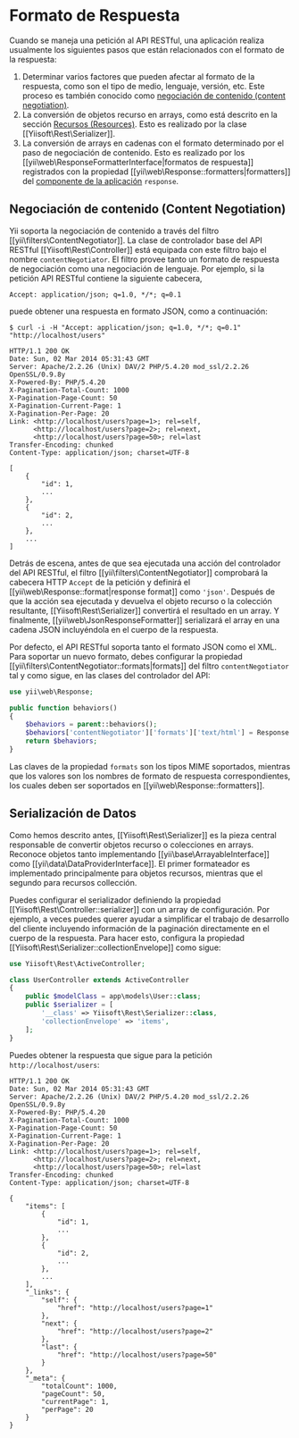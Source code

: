 Formato de Respuesta
====================

Cuando se maneja una petición al API RESTful, una aplicación realiza usualmente los siguientes pasos que están relacionados
con el formato de la respuesta:

1. Determinar varios factores que pueden afectar al formato de la respuesta, como son el tipo de medio, lenguaje, versión, etc.
   Este proceso es también conocido como [negociación de contenido (content negotiation)](http://en.wikipedia.org/wiki/Content_negotiation).
2. La conversión de objetos recurso en arrays, como está descrito en la sección [Recursos (Resources)](rest-resources.md).
   Esto es realizado por la clase [[Yiisoft\Rest\Serializer]].
3. La conversión de arrays en cadenas con el formato determinado por el paso de negociación de contenido. Esto es
   realizado por los [[yii\web\ResponseFormatterInterface|formatos de respuesta]] registrados
   con la propiedad [[yii\web\Response::formatters|formatters]] del
   [componente de la aplicación](structure-application-components.md) `response`.


## Negociación de contenido (Content Negotiation) <span id="content-negotiation"></span>

Yii soporta la negociación de contenido a través del filtro [[yii\filters\ContentNegotiator]]. La clase de controlador base
del API RESTful [[Yiisoft\Rest\Controller]] está equipada con este filtro bajo el nombre `contentNegotiator`.
El filtro provee tanto un formato de respuesta de negociación como una negociación de lenguaje. Por ejemplo, si la petición API RESTful
contiene la siguiente cabecera,

```
Accept: application/json; q=1.0, */*; q=0.1
```

puede obtener una respuesta en formato JSON, como a continuación:

```
$ curl -i -H "Accept: application/json; q=1.0, */*; q=0.1" "http://localhost/users"

HTTP/1.1 200 OK
Date: Sun, 02 Mar 2014 05:31:43 GMT
Server: Apache/2.2.26 (Unix) DAV/2 PHP/5.4.20 mod_ssl/2.2.26 OpenSSL/0.9.8y
X-Powered-By: PHP/5.4.20
X-Pagination-Total-Count: 1000
X-Pagination-Page-Count: 50
X-Pagination-Current-Page: 1
X-Pagination-Per-Page: 20
Link: <http://localhost/users?page=1>; rel=self,
      <http://localhost/users?page=2>; rel=next,
      <http://localhost/users?page=50>; rel=last
Transfer-Encoding: chunked
Content-Type: application/json; charset=UTF-8

[
    {
        "id": 1,
        ...
    },
    {
        "id": 2,
        ...
    },
    ...
]
```

Detrás de escena, antes de que sea ejecutada una acción del controlador del API RESTful, el filtro [[yii\filters\ContentNegotiator]]
comprobará la cabecera HTTP `Accept` de la petición y definirá el [[yii\web\Response::format|response format]]
como `'json'`. Después de que la acción sea ejecutada y devuelva el objeto recurso o la colección resultante,
[[Yiisoft\Rest\Serializer]] convertirá el resultado en un array. Y finalmente, [[yii\web\JsonResponseFormatter]]
serializará el array en una cadena JSON incluyéndola en el cuerpo de la respuesta.

Por defecto, el API RESTful soporta tanto el formato JSON como el XML. Para soportar un nuevo formato, debes configurar
la propiedad [[yii\filters\ContentNegotiator::formats|formats]] del filtro `contentNegotiator` tal y como sigue,
en las clases del controlador del API:

```php
use yii\web\Response;

public function behaviors()
{
    $behaviors = parent::behaviors();
    $behaviors['contentNegotiator']['formats']['text/html'] = Response::FORMAT_HTML;
    return $behaviors;
}
```

Las claves de la propiedad `formats` son los tipos MIME soportados, mientras que los valores son los nombres de formato de respuesta correspondientes,
los cuales deben ser soportados en [[yii\web\Response::formatters]].


## Serialización de Datos <span id="data-serializing"></span>

Como hemos descrito antes, [[Yiisoft\Rest\Serializer]] es la pieza central responsable de convertir
objetos recurso o colecciones en arrays. Reconoce objetos tanto implementando [[yii\base\ArrayableInterface]]
como [[yii\data\DataProviderInterface]]. El primer formateador es implementado principalmente para objetos recursos,
mientras que el segundo para recursos collección.

Puedes configurar el serializador definiendo la propiedad [[Yiisoft\Rest\Controller::serializer]] con un array de configuración.
Por ejemplo, a veces puedes querer ayudar a simplificar el trabajo de desarrollo del cliente incluyendo información de la paginación
directamente en el cuerpo de la respuesta. Para hacer esto, configura la propiedad [[Yiisoft\Rest\Serializer::collectionEnvelope]]
como sigue:

```php
use Yiisoft\Rest\ActiveController;

class UserController extends ActiveController
{
    public $modelClass = app\models\User::class;
    public $serializer = [
        '__class' => Yiisoft\Rest\Serializer::class,
        'collectionEnvelope' => 'items',
    ];
}
```

Puedes obtener la respuesta que sigue para la petición `http://localhost/users`:

```
HTTP/1.1 200 OK
Date: Sun, 02 Mar 2014 05:31:43 GMT
Server: Apache/2.2.26 (Unix) DAV/2 PHP/5.4.20 mod_ssl/2.2.26 OpenSSL/0.9.8y
X-Powered-By: PHP/5.4.20
X-Pagination-Total-Count: 1000
X-Pagination-Page-Count: 50
X-Pagination-Current-Page: 1
X-Pagination-Per-Page: 20
Link: <http://localhost/users?page=1>; rel=self,
      <http://localhost/users?page=2>; rel=next,
      <http://localhost/users?page=50>; rel=last
Transfer-Encoding: chunked
Content-Type: application/json; charset=UTF-8

{
    "items": [
        {
            "id": 1,
            ...
        },
        {
            "id": 2,
            ...
        },
        ...
    ],
    "_links": {
        "self": {
            "href": "http://localhost/users?page=1"
        },
        "next": {
            "href": "http://localhost/users?page=2"
        },
        "last": {
            "href": "http://localhost/users?page=50"
        }
    },
    "_meta": {
        "totalCount": 1000,
        "pageCount": 50,
        "currentPage": 1,
        "perPage": 20
    }
}
```
